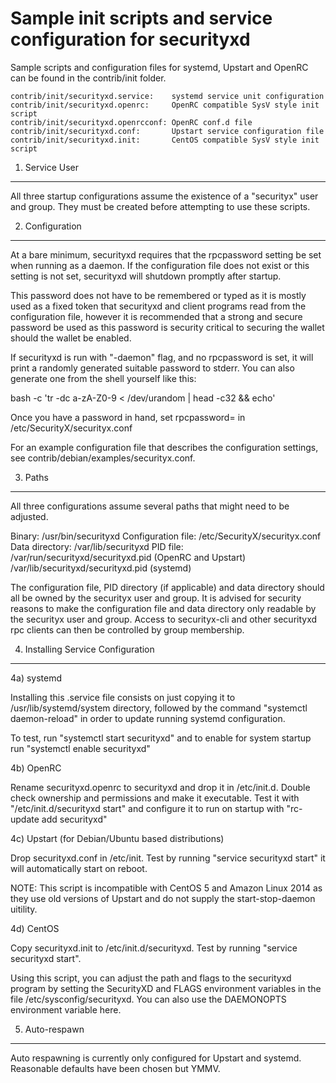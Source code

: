 Sample init scripts and service configuration for securityxd
==========================================================

Sample scripts and configuration files for systemd, Upstart and OpenRC
can be found in the contrib/init folder.

    contrib/init/securityxd.service:    systemd service unit configuration
    contrib/init/securityxd.openrc:     OpenRC compatible SysV style init script
    contrib/init/securityxd.openrcconf: OpenRC conf.d file
    contrib/init/securityxd.conf:       Upstart service configuration file
    contrib/init/securityxd.init:       CentOS compatible SysV style init script

1. Service User
---------------------------------

All three startup configurations assume the existence of a "securityx" user
and group.  They must be created before attempting to use these scripts.

2. Configuration
---------------------------------

At a bare minimum, securityxd requires that the rpcpassword setting be set
when running as a daemon.  If the configuration file does not exist or this
setting is not set, securityxd will shutdown promptly after startup.

This password does not have to be remembered or typed as it is mostly used
as a fixed token that securityxd and client programs read from the configuration
file, however it is recommended that a strong and secure password be used
as this password is security critical to securing the wallet should the
wallet be enabled.

If securityxd is run with "-daemon" flag, and no rpcpassword is set, it will
print a randomly generated suitable password to stderr.  You can also
generate one from the shell yourself like this:

bash -c 'tr -dc a-zA-Z0-9 < /dev/urandom | head -c32 && echo'

Once you have a password in hand, set rpcpassword= in /etc/SecurityX/securityx.conf

For an example configuration file that describes the configuration settings,
see contrib/debian/examples/securityx.conf.

3. Paths
---------------------------------

All three configurations assume several paths that might need to be adjusted.

Binary:              /usr/bin/securityxd
Configuration file:  /etc/SecurityX/securityx.conf
Data directory:      /var/lib/securityxd
PID file:            /var/run/securityxd/securityxd.pid (OpenRC and Upstart)
                     /var/lib/securityxd/securityxd.pid (systemd)

The configuration file, PID directory (if applicable) and data directory
should all be owned by the securityx user and group.  It is advised for security
reasons to make the configuration file and data directory only readable by the
securityx user and group.  Access to securityx-cli and other securityxd rpc clients
can then be controlled by group membership.

4. Installing Service Configuration
-----------------------------------

4a) systemd

Installing this .service file consists on just copying it to
/usr/lib/systemd/system directory, followed by the command
"systemctl daemon-reload" in order to update running systemd configuration.

To test, run "systemctl start securityxd" and to enable for system startup run
"systemctl enable securityxd"

4b) OpenRC

Rename securityxd.openrc to securityxd and drop it in /etc/init.d.  Double
check ownership and permissions and make it executable.  Test it with
"/etc/init.d/securityxd start" and configure it to run on startup with
"rc-update add securityxd"

4c) Upstart (for Debian/Ubuntu based distributions)

Drop securityxd.conf in /etc/init.  Test by running "service securityxd start"
it will automatically start on reboot.

NOTE: This script is incompatible with CentOS 5 and Amazon Linux 2014 as they
use old versions of Upstart and do not supply the start-stop-daemon uitility.

4d) CentOS

Copy securityxd.init to /etc/init.d/securityxd. Test by running "service securityxd start".

Using this script, you can adjust the path and flags to the securityxd program by
setting the SecurityXD and FLAGS environment variables in the file
/etc/sysconfig/securityxd. You can also use the DAEMONOPTS environment variable here.

5. Auto-respawn
-----------------------------------

Auto respawning is currently only configured for Upstart and systemd.
Reasonable defaults have been chosen but YMMV.
